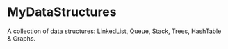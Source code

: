 # MyDataStructures
A collection of data structures: LinkedList, Queue, Stack, Trees, HashTable & Graphs.
